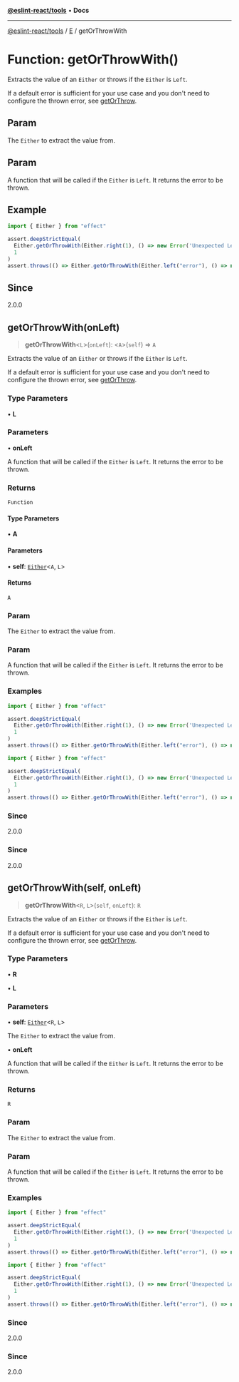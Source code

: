 [**@eslint-react/tools**](../../../README.md) • **Docs**

***

[@eslint-react/tools](../../../README.md) / [E](../README.md) / getOrThrowWith

# Function: getOrThrowWith()

Extracts the value of an `Either` or throws if the `Either` is `Left`.

If a default error is sufficient for your use case and you don't need to configure the thrown error, see [getOrThrow](getOrThrow.md).

## Param

The `Either` to extract the value from.

## Param

A function that will be called if the `Either` is `Left`. It returns the error to be thrown.

## Example

```ts
import { Either } from "effect"

assert.deepStrictEqual(
  Either.getOrThrowWith(Either.right(1), () => new Error('Unexpected Left')),
  1
)
assert.throws(() => Either.getOrThrowWith(Either.left("error"), () => new Error('Unexpected Left')))
```

## Since

2.0.0

## getOrThrowWith(onLeft)

> **getOrThrowWith**\<`L`\>(`onLeft`): \<`A`\>(`self`) => `A`

Extracts the value of an `Either` or throws if the `Either` is `Left`.

If a default error is sufficient for your use case and you don't need to configure the thrown error, see [getOrThrow](getOrThrow.md).

### Type Parameters

• **L**

### Parameters

• **onLeft**

A function that will be called if the `Either` is `Left`. It returns the error to be thrown.

### Returns

`Function`

#### Type Parameters

• **A**

#### Parameters

• **self**: [`Either`](../type-aliases/Either.md)\<`A`, `L`\>

#### Returns

`A`

### Param

The `Either` to extract the value from.

### Param

A function that will be called if the `Either` is `Left`. It returns the error to be thrown.

### Examples

```ts
import { Either } from "effect"

assert.deepStrictEqual(
  Either.getOrThrowWith(Either.right(1), () => new Error('Unexpected Left')),
  1
)
assert.throws(() => Either.getOrThrowWith(Either.left("error"), () => new Error('Unexpected Left')))
```

```ts
import { Either } from "effect"

assert.deepStrictEqual(
  Either.getOrThrowWith(Either.right(1), () => new Error('Unexpected Left')),
  1
)
assert.throws(() => Either.getOrThrowWith(Either.left("error"), () => new Error('Unexpected Left')))
```

### Since

2.0.0

### Since

2.0.0

## getOrThrowWith(self, onLeft)

> **getOrThrowWith**\<`R`, `L`\>(`self`, `onLeft`): `R`

Extracts the value of an `Either` or throws if the `Either` is `Left`.

If a default error is sufficient for your use case and you don't need to configure the thrown error, see [getOrThrow](getOrThrow.md).

### Type Parameters

• **R**

• **L**

### Parameters

• **self**: [`Either`](../type-aliases/Either.md)\<`R`, `L`\>

The `Either` to extract the value from.

• **onLeft**

A function that will be called if the `Either` is `Left`. It returns the error to be thrown.

### Returns

`R`

### Param

The `Either` to extract the value from.

### Param

A function that will be called if the `Either` is `Left`. It returns the error to be thrown.

### Examples

```ts
import { Either } from "effect"

assert.deepStrictEqual(
  Either.getOrThrowWith(Either.right(1), () => new Error('Unexpected Left')),
  1
)
assert.throws(() => Either.getOrThrowWith(Either.left("error"), () => new Error('Unexpected Left')))
```

```ts
import { Either } from "effect"

assert.deepStrictEqual(
  Either.getOrThrowWith(Either.right(1), () => new Error('Unexpected Left')),
  1
)
assert.throws(() => Either.getOrThrowWith(Either.left("error"), () => new Error('Unexpected Left')))
```

### Since

2.0.0

### Since

2.0.0
